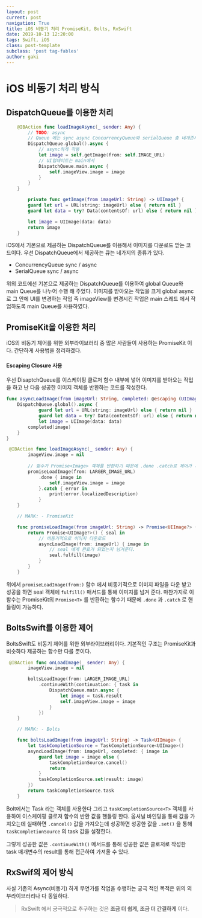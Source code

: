 ```yaml
---
layout: post
current: post
navigation: True
title: iOS 비동기 처리 PromiseKit, Bolts, RxSwift
date: 2019-10-13 12:20:00
tags: Swift, iOS
class: post-template
subclass: 'post tag-fables'
author: gaki
--- 
```



# iOS 비동기 처리 방식 

## DispatchQueue를 이용한 처리 

```swift
    @IBAction func loadImageAsync(_ sender: Any) {
        // TODO: async
        // Queue 에는 sync async ConcurrencyQueue와 serialQueue 총 네개존재
        DispatchQueue.global().async {
            // async하게 작용
            let image = self.getImage(from: self.IMAGE_URL)
            // UI업데이트는 main에서
            DispatchQueue.main.async {
                self.imageView.image = image
            }
        }
    }

        private func getImage(from imageUrl: String) -> UIImage? {
        guard let url = URL(string: imageUrl) else { return nil }
        guard let data = try? Data(contentsOf: url) else { return nil }

        let image = UIImage(data: data)
        return image
    }
```

iOS에서 기본으로 제공하는 DispatchQueue를 이용해서 이미지를 다운로드 받는 코드이다. 우선 DispatchQueue에서 제공하는 큐는 네가지의 종류가 있다.

- ConcurrencyQueue  sync / async
- SerialQueue sync / async

위의 코드에선 기본으로 제공하는 DispatchQueue를 이용하여 global Queue와 main Queue를 나누어 수행 해 주었다. 이미지를 받아오는 작업을 크게 global async 로 그 안에 UI를 변경하는 작업 즉 imageView를 변경시킨 작업은 main 스레드 에서 작업하도록 main Queue를 사용하였다.

##### 

## PromiseKit을 이용한 처리

iOS의 비동기 제어를 위한 외부라이브러리 중 많은 사람들이 사용하는 PromiseKit 이다. 간단하게 사용법을 정리하겠다.

#### Escaping Closure 사용

우선 DisaptchQueue를 이스케이핑 클로저 함수 내부에 넣어 이미지를 받아오는 작업을 하고 난 다음 성공한 이미지 객체를 반환하는 코드를 작성한다.

```swift
func asyncLoadImage(from imageUrl: String, completed: @escaping (UIImage?) -> Void) {
    DispatchQueue.global().async {
    		guard let url = URL(string: imageUrl) else { return nil }
    		guard let data = try? Data(contentsOf: url) else { return nil }
    		let image = UIImage(data: data)
        completed(image)
    }
}

 @IBAction func loadImageAsync(_ sender: Any) {
        imageView.image = nil
        
        // 함수가 Promise<Image> 객체를 반환하기 때문에 .done .catch로 제어가 가능하다.
        promiseLoadImage(from: LARGER_IMAGE_URL)
            .done { image in
                self.imageView.image = image
            }.catch { error in
                print(error.localizedDescription)
            }
    }

    // MARK: - PromiseKit

    func promiseLoadImage(from imageUrl: String) -> Promise<UIImage?> {
        return Promise<UIImage?>() { seal in
            // 비동기적으로 이미지 다운로드
            asyncLoadImage(from: imageUrl) { image in
                // seal 에게 완료가 되었는지 넘겨준다.
                seal.fulfill(image)
            }
        }
    }
```

위에서 `promiseLoadImage(from:)` 함수 에서 비동기적으로 이미지 파일을 다운 받고 성공을 하면 seal 객체에 `fulfill()` 매서드를 통해 이미지를 넘겨 준다. 마찬가지로 이 함수는 PromiseKit의 `Promise<T>` 를 반환하는 함수기 때문에 `.done` 과 `.catch` 로 핸들링이 가능하다.



## BoltsSwift를 이용한 제어

BoltsSwift도 비동기 제어를 위한 외부라이브러리이다. 기본적인 구조는 PromiseKit과 비슷하다 제공하는 함수만 다를 뿐이다.

```swift
 @IBAction func onLoadImage(_ sender: Any) {
        imageView.image = nil

        boltsLoadImage(from: LARGER_IMAGE_URL)
            .continueWith(continuation: { task in
                DispatchQueue.main.async {
                    let image = task.result
                    self.imageView.image = image
                }
            })
    }

    // MARK: - Bolts

    func boltsLoadImage(from imageUrl: String) -> Task<UIImage> {
        let taskCompletionSource = TaskCompletionSource<UIImage>()
        asyncLoadImage(from: imageUrl, completed: { image in
            guard let image = image else {
                taskCompletionSource.cancel()
                return
            }
            taskCompletionSource.set(result: image)
        })
        return taskCompletionSource.task
    }
```

Bolt에서는 Task<T> 라는 객체를 사용한다 그리고  `taskCompletionSource<T>` 객체를 사용하여 이스케이핑 클로져 함수의 반환 값을 핸들링 한다. 옵셔널 바인딩을 통해 값을 가져오는데 실패하면 `.cancel()` 값을 가져오는데 성공하면 성공한 값을 `.set()` 을 통해 `taskCompletionSource` 의 task 값을 설정한다.

그렇게 성공한 값은 `.continueWith()` 메서드를 통해 성공한 값은 클로저로 작성한 task 매개변수의 result를 통해 접근하여 가져올 수 있다.



## RxSwif의 제어 방식

사실 기존의 Async(비동기) 하게 무언가를 작업을 수행하는 궁극 적인 목적은 위의 외부라이브러리나 다  동일하다.

>  RxSwift 에서 궁극적으로 추구하는 것은 **조금 더 쉽게, 조금 더 간결하게**  이다.

